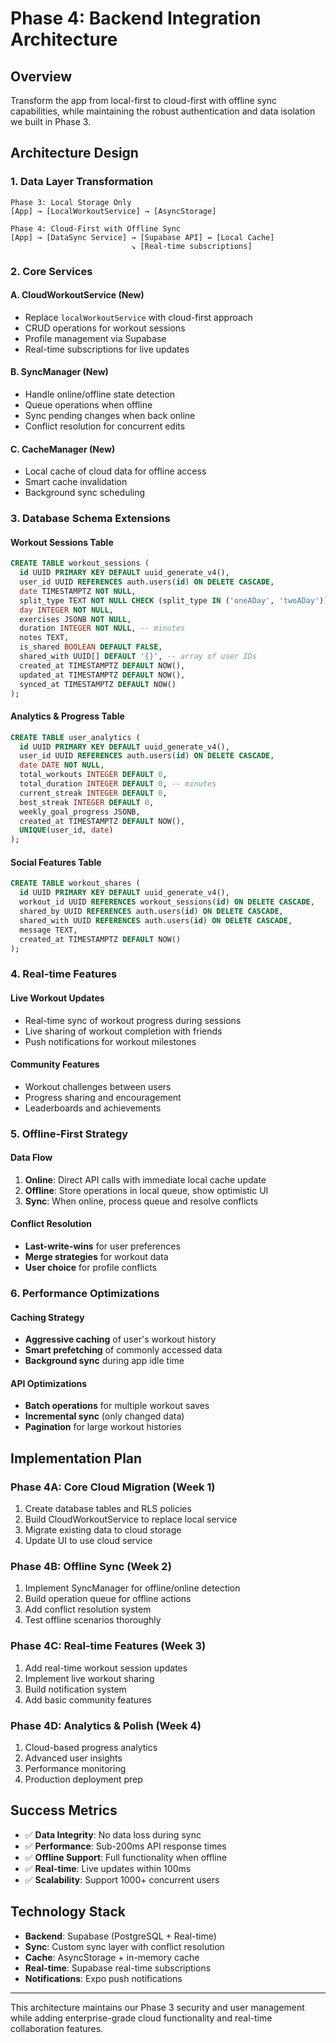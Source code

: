 # Phase 4: Backend Integration Architecture

## Overview
Transform the app from local-first to cloud-first with offline sync capabilities, while maintaining the robust authentication and data isolation we built in Phase 3.

## Architecture Design

### 1. Data Layer Transformation
```
Phase 3: Local Storage Only
[App] → [LocalWorkoutService] → [AsyncStorage]

Phase 4: Cloud-First with Offline Sync  
[App] → [DataSync Service] → [Supabase API] ↔ [Local Cache]
                           ↘ [Real-time subscriptions]
```

### 2. Core Services

#### A. **CloudWorkoutService** (New)
- Replace `localWorkoutService` with cloud-first approach
- CRUD operations for workout sessions
- Profile management via Supabase
- Real-time subscriptions for live updates

#### B. **SyncManager** (New)
- Handle online/offline state detection
- Queue operations when offline
- Sync pending changes when back online
- Conflict resolution for concurrent edits

#### C. **CacheManager** (New)  
- Local cache of cloud data for offline access
- Smart cache invalidation
- Background sync scheduling

### 3. Database Schema Extensions

#### Workout Sessions Table
```sql
CREATE TABLE workout_sessions (
  id UUID PRIMARY KEY DEFAULT uuid_generate_v4(),
  user_id UUID REFERENCES auth.users(id) ON DELETE CASCADE,
  date TIMESTAMPTZ NOT NULL,
  split_type TEXT NOT NULL CHECK (split_type IN ('oneADay', 'twoADay')),
  day INTEGER NOT NULL,
  exercises JSONB NOT NULL,
  duration INTEGER NOT NULL, -- minutes
  notes TEXT,
  is_shared BOOLEAN DEFAULT FALSE,
  shared_with UUID[] DEFAULT '{}', -- array of user IDs
  created_at TIMESTAMPTZ DEFAULT NOW(),
  updated_at TIMESTAMPTZ DEFAULT NOW(),
  synced_at TIMESTAMPTZ DEFAULT NOW()
);
```

#### Analytics & Progress Table
```sql
CREATE TABLE user_analytics (
  id UUID PRIMARY KEY DEFAULT uuid_generate_v4(),
  user_id UUID REFERENCES auth.users(id) ON DELETE CASCADE,
  date DATE NOT NULL,
  total_workouts INTEGER DEFAULT 0,
  total_duration INTEGER DEFAULT 0, -- minutes
  current_streak INTEGER DEFAULT 0,
  best_streak INTEGER DEFAULT 0,
  weekly_goal_progress JSONB,
  created_at TIMESTAMPTZ DEFAULT NOW(),
  UNIQUE(user_id, date)
);
```

#### Social Features Table
```sql
CREATE TABLE workout_shares (
  id UUID PRIMARY KEY DEFAULT uuid_generate_v4(),
  workout_id UUID REFERENCES workout_sessions(id) ON DELETE CASCADE,
  shared_by UUID REFERENCES auth.users(id) ON DELETE CASCADE,
  shared_with UUID REFERENCES auth.users(id) ON DELETE CASCADE,
  message TEXT,
  created_at TIMESTAMPTZ DEFAULT NOW()
);
```

### 4. Real-time Features

#### Live Workout Updates
- Real-time sync of workout progress during sessions
- Live sharing of workout completion with friends
- Push notifications for workout milestones

#### Community Features
- Workout challenges between users
- Progress sharing and encouragement
- Leaderboards and achievements

### 5. Offline-First Strategy

#### Data Flow
1. **Online**: Direct API calls with immediate local cache update
2. **Offline**: Store operations in local queue, show optimistic UI
3. **Sync**: When online, process queue and resolve conflicts

#### Conflict Resolution
- **Last-write-wins** for user preferences
- **Merge strategies** for workout data
- **User choice** for profile conflicts

### 6. Performance Optimizations

#### Caching Strategy
- **Aggressive caching** of user's workout history
- **Smart prefetching** of commonly accessed data
- **Background sync** during app idle time

#### API Optimizations  
- **Batch operations** for multiple workout saves
- **Incremental sync** (only changed data)
- **Pagination** for large workout histories

## Implementation Plan

### Phase 4A: Core Cloud Migration (Week 1)
1. Create database tables and RLS policies
2. Build CloudWorkoutService to replace local service
3. Migrate existing data to cloud storage
4. Update UI to use cloud service

### Phase 4B: Offline Sync (Week 2)  
1. Implement SyncManager for offline/online detection
2. Build operation queue for offline actions
3. Add conflict resolution system
4. Test offline scenarios thoroughly

### Phase 4C: Real-time Features (Week 3)
1. Add real-time workout session updates
2. Implement live workout sharing
3. Build notification system
4. Add basic community features

### Phase 4D: Analytics & Polish (Week 4)
1. Cloud-based progress analytics
2. Advanced user insights
3. Performance monitoring
4. Production deployment prep

## Success Metrics
- ✅ **Data Integrity**: No data loss during sync
- ✅ **Performance**: Sub-200ms API response times
- ✅ **Offline Support**: Full functionality when offline
- ✅ **Real-time**: Live updates within 100ms
- ✅ **Scalability**: Support 1000+ concurrent users

## Technology Stack
- **Backend**: Supabase (PostgreSQL + Real-time)
- **Sync**: Custom sync layer with conflict resolution
- **Cache**: AsyncStorage + in-memory cache
- **Real-time**: Supabase real-time subscriptions
- **Notifications**: Expo push notifications

---

This architecture maintains our Phase 3 security and user management while adding enterprise-grade cloud functionality and real-time collaboration features.